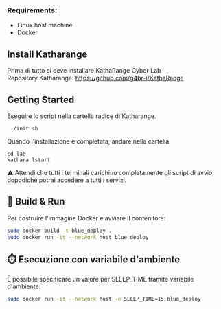 ### Requirements:
- Linux host machine
- Docker

## Install Katharange

Prima di tutto si deve installare KathaRange Cyber Lab  
Repository Katharange: https://github.com/g4br-i/KathaRange
  
## Getting Started
Eseguire lo script nella cartella radice di Katharange.
```
 ./init.sh
```

Quando l'installazione è completata, andare nella cartella:
```
cd lab
kathara lstart
```
⚠️ Attendi che tutti i terminali carichino completamente gli script di avvio, dopodiché potrai accedere a tutti i servizi.


## 🐳 Build & Run
Per costruire l'immagine Docker e avviare il contenitore:

```bash
sudo docker build -t blue_deploy .
sudo docker run -it --network host blue_deploy 
```

## ⏱️ Esecuzione con variabile d'ambiente

È possibile specificare un valore per SLEEP_TIME tramite variabile d'ambiente:

```bash
sudo docker run -it --network host -e SLEEP_TIME=15 blue_deploy
```